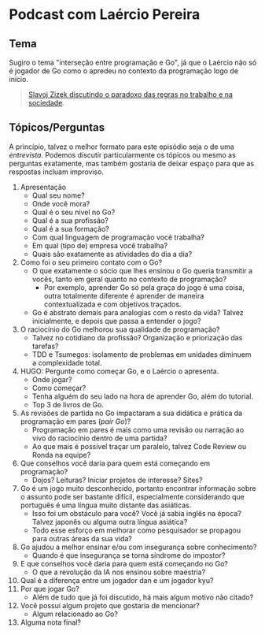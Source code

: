# Podcast com Laércio Pereira

## Tema

Sugiro o tema "interseção entre programação e Go", já que o Laércio não só é jogador de Go como o apredeu no contexto da programação logo de início.

> [Slavoj Zizek discutindo o paradoxo das regras no trabalho e na sociedade](https://youtu.be/_x0eyNkNpL0?t=2255).

## Tópicos/Perguntas

A princípio, talvez o melhor formato para este episódio seja o de uma *entrevista*. Podemos discutir particularmente os tópicos ou mesmo as perguntas exatamente, mas também gostaria de deixar espaço para que as respostas incluam improviso.

1. Apresentação
    - Qual seu nome?
    - Onde você mora?
    - Qual é o seu nível no Go?
    - Qual é a sua profissão?
    - Qual é a sua formação?
    - Com qual linguagem de programação você trabalha?
    - Em qual (tipo de) empresa você trabalha?
    - Quais são exatamente as atividades do dia a dia?
1. Como foi o seu primeiro contato com o Go?
    - O que exatamente o sócio que lhes ensinou o Go queria transmitir a vocês, tanto em geral quanto no contexto de programação?
        - Por exemplo, aprender Go só pela graça do jogo é uma coisa, outra totalmente diferente é aprender de maneira contextualizada e com objetivos traçados.
    - Go é abstrato demais para analogias com o resto da vida? Talvez inicialmente, e depois que passa a entender o jogo?
1. O raciocínio do Go melhorou sua qualidade de programação?
    - Talvez no cotidiano da profissão? Organização e priorização das tarefas?
    - TDD e Tsumegos: isolamento de problemas em unidades diminuem a complexidade total.
1. HUGO: Pergunte como começar Go, e o Laércio o apresenta.
    - Onde jogar?
    - Como começar?
    - Tenha alguém do seu lado na hora de aprender Go, além do tutorial.
    - Top 3 de livros de Go.
1. As revisões de partida no Go impactaram a sua didática e prática da programação em pares (*pair Go*)?
    - Programação em pares é mais como uma revisão ou narração ao vivo do raciocínio dentro de uma partida?
    - Ao que mais é possível traçar um paralelo, talvez Code Review ou Ronda na equipe?
1. Que conselhos você daria para quem está começando em programação?
    - Dojos? Leituras? Iniciar projetos de interesse? Sites?
1. Go é um jogo muito desconhecido, portanto encontrar informação sobre o assunto pode ser bastante difícil, especialmente considerando que português é uma língua muito distante das asiáticas.
    - Isso foi um obstáculo para você? Você já sabia inglês na época? Talvez japonês ou alguma outra língua asiática?
    - Todo esse esforço em melhorar como pesquisador se propagou para outras áreas da sua vida?
1. Go ajudou a melhor ensinar e/ou com insegurança sobre conhecimento?
    - Quando é que insegurança se torna síndrome do impostor?
1. E que conselhos você daria para quem está começando no Go?
    - O que a revolução da IA nos ensinou sobre maestria?
1. Qual é a diferença entre um jogador dan e um jogador kyu?
1. Por que jogar Go?
    - Além de tudo que já foi discutido, há mais algum motivo não citado?
1. Você possui algum projeto que gostaria de mencionar?
    - Algum relacionado ao Go?
1. Alguma nota final?
